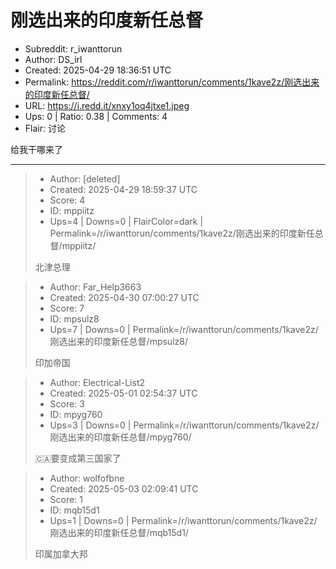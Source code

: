 # 刚选出来的印度新任总督

- Subreddit: r_iwanttorun
- Author: DS_irl
- Created: 2025-04-29 18:36:51 UTC
- Permalink: https://reddit.com/r/iwanttorun/comments/1kave2z/刚选出来的印度新任总督/
- URL: https://i.redd.it/xnxy1oq4jtxe1.jpeg
- Ups: 0 | Ratio: 0.38 | Comments: 4
- Flair: 讨论


给我干哪来了


---

> - Author: [deleted]
> - Created: 2025-04-29 18:59:37 UTC
> - Score: 4
> - ID: mppiitz
> - Ups=4 | Downs=0 | FlairColor=dark | Permalink=/r/iwanttorun/comments/1kave2z/刚选出来的印度新任总督/mppiitz/
>
> 北津总理

> - Author: Far_Help3663
> - Created: 2025-04-30 07:00:27 UTC
> - Score: 7
> - ID: mpsulz8
> - Ups=7 | Downs=0 | Permalink=/r/iwanttorun/comments/1kave2z/刚选出来的印度新任总督/mpsulz8/
>
> 印加帝国

> - Author: Electrical-List2
> - Created: 2025-05-01 02:54:37 UTC
> - Score: 3
> - ID: mpyg760
> - Ups=3 | Downs=0 | Permalink=/r/iwanttorun/comments/1kave2z/刚选出来的印度新任总督/mpyg760/
>
> 🇨🇦要变成第三国家了

> - Author: wolfofbne
> - Created: 2025-05-03 02:09:41 UTC
> - Score: 1
> - ID: mqb15d1
> - Ups=1 | Downs=0 | Permalink=/r/iwanttorun/comments/1kave2z/刚选出来的印度新任总督/mqb15d1/
>
> 印属加拿大邦
